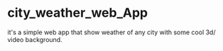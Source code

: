 # city_weather_web_App
it's a simple web app that show weather of any city with some cool 3d/ video background.
